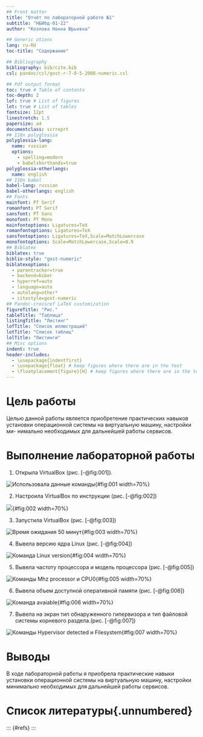 ```yaml
---
## Front matter
title: "Отчёт по лабораторной работе №1"
subtitle: "НБИбд-01-22"
author: "Козлова Нонна Юрьевна"

## Generic otions
lang: ru-RU
toc-title: "Содержание"

## Bibliography
bibliography: bib/cite.bib
csl: pandoc/csl/gost-r-7-0-5-2008-numeric.csl

## Pdf output format
toc: true # Table of contents
toc-depth: 2
lof: true # List of figures
lot: true # List of tables
fontsize: 12pt
linestretch: 1.5
papersize: a4
documentclass: scrreprt
## I18n polyglossia
polyglossia-lang:
  name: russian
  options:
	- spelling=modern
	- babelshorthands=true
polyglossia-otherlangs:
  name: english
## I18n babel
babel-lang: russian
babel-otherlangs: english
## Fonts
mainfont: PT Serif
romanfont: PT Serif
sansfont: PT Sans
monofont: PT Mono
mainfontoptions: Ligatures=TeX
romanfontoptions: Ligatures=TeX
sansfontoptions: Ligatures=TeX,Scale=MatchLowercase
monofontoptions: Scale=MatchLowercase,Scale=0.9
## Biblatex
biblatex: true
biblio-style: "gost-numeric"
biblatexoptions:
  - parentracker=true
  - backend=biber
  - hyperref=auto
  - language=auto
  - autolang=other*
  - citestyle=gost-numeric
## Pandoc-crossref LaTeX customization
figureTitle: "Рис."
tableTitle: "Таблица"
listingTitle: "Листинг"
lofTitle: "Список иллюстраций"
lotTitle: "Список таблиц"
lolTitle: "Листинги"
## Misc options
indent: true
header-includes:
  - \usepackage{indentfirst}
  - \usepackage{float} # keep figures where there are in the text
  - \floatplacement{figure}{H} # keep figures where there are in the text
---
```


# Цель работы

Целью данной работы является приобретение практических навыков
установки операционной системы на виртуальную машину, настройки ми-
нимально необходимых для дальнейшей работы сервисов.

# Выполнение лабораторной работы

1. Открыла VirtualBox (рис. [-@fig:001]).

![Использовала данные команды](image/1.png){#fig:001 width=70%}

2. Настроила VirtualBox по инструкции (рис. [-@fig:002])

![](image/2.png){#fig:002 width=70%}

3. Запустила VirtualBox (рис. [-@fig:003]) 

![Время ожидания 50 минут](image/3.png){#fig:003 width=70%}

4. Вывела версию ядра Linux (рис. [-@fig:004]) 

![Команда Linux version](image/4.png){#fig:004 width=70%}

5. Вывела частоту процессора и модель процессора (рис. [-@fig:005]) 

![Команды Mhz processor и CPU0](image/5.png){#fig:005 width=70%}

6. Вывела объем доступной оперативной памяти (рис. [-@fig:006]) 

![Команда avaiable](image/6.png){#fig:006 width=70%}

7. Вывела на экран тип обнаруженного гипервизора и тип файловой системы корневого раздела.(рис. [-@fig:007]) 

![Команды Hypervisor detected и Filesystem](image/7.png){#fig:007 width=70%}

# Выводы

В ходе лабораторной работы я приобрела практические навыки установки операционной системы на виртуальную машину, настройки минимально необходимых для дальнейшей работы сервисов.

# Список литературы{.unnumbered}

::: {#refs}
:::
